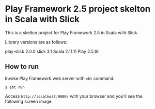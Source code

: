Play Framework 2.5 project skelton in Scala with Slick
======================================================

This is a skelton project for Play Framework 2.5 in Scala with Slick.

Library versions are as follows:

play-slick 2.0.0
slick 3.1
Scala 2.11.11
Play 2.5.16

## How to run

Invoke Play Framework web server with `sbt` command.

```
$ sbt run
```

Access `http://localhost:9000/` with your browser and you'll see the following screen image.
